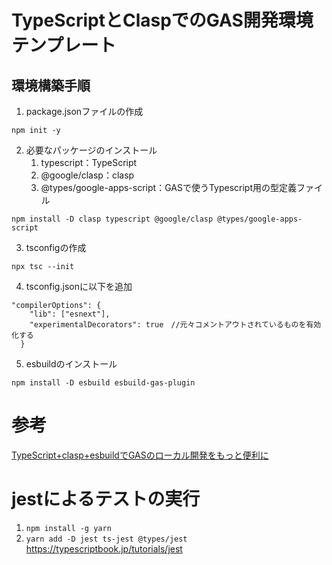 # TypeScriptとClaspでのGAS開発環境テンプレート

## 環境構築手順
1. package.jsonファイルの作成

```
npm init -y
```

2. 必要なパッケージのインストール
    1. typescript：TypeScript
    2. @google/clasp：clasp
    3. @types/google-apps-script：GASで使うTypescript用の型定義ファイル

```
npm install -D clasp typescript @google/clasp @types/google-apps-script
```

3. tsconfigの作成

```
npx tsc --init
```

4. tsconfig.jsonに以下を追加

```
"compilerOptions": {
    "lib": ["esnext"],
    "experimentalDecorators": true　//元々コメントアウトされているものを有効化する
  }
```

5. esbuildのインストール

```
npm install -D esbuild esbuild-gas-plugin
```

# 参考
[TypeScript+clasp+esbuildでGASのローカル開発をもっと便利に](https://zenn.dev/funteractiveinc/articles/776b5812833475#esbuild%E3%81%AE%E5%88%A9%E7%94%A8%E3%81%AB%E3%81%A4%E3%81%84%E3%81%A6)


# jestによるテストの実行
1. ```npm install -g yarn```
2. ```yarn add -D jest ts-jest @types/jest```
https://typescriptbook.jp/tutorials/jest
